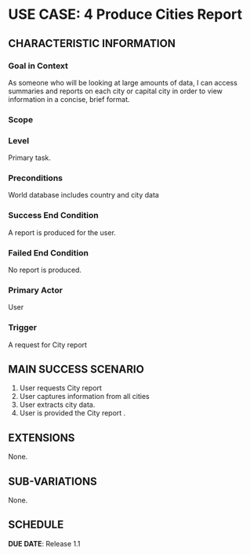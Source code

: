 # USE CASE: 4 Produce Cities Report

## CHARACTERISTIC INFORMATION

### Goal in Context

As someone who will be looking at large amounts of data, I can access summaries and reports
on each city or capital city in order to view information in a concise, brief format.

### Scope

 

### Level

Primary task.

### Preconditions

World database includes country and city data

### Success End Condition

A report is produced for the user.

### Failed End Condition

No report is produced.

### Primary Actor

User

### Trigger

A request for City report 

## MAIN SUCCESS SCENARIO

1. User requests City report
2. User captures information from all cities
3. User extracts city data.
4. User is provided the City report .

## EXTENSIONS

None.

## SUB-VARIATIONS

None.

## SCHEDULE

**DUE DATE**: Release 1.1